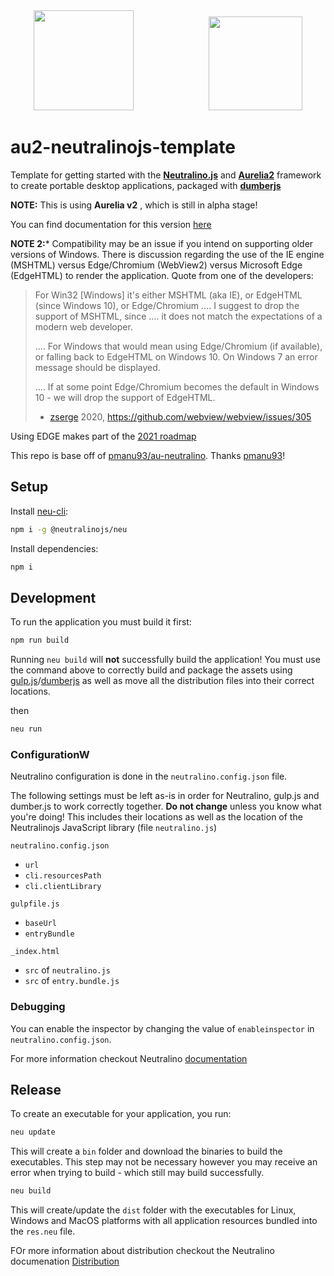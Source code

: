<div align="center">
  <img src="https://cdn.rawgit.com/neutralinojs/neutralinojs.github.io/b667f2c2/docs/nllogo.png" width="160"/>
  &emsp;&emsp;&emsp;&emsp;&emsp;&emsp;&emsp;&emsp;
  <img src="https://aurelia.io/styles/images/aurelia-icon.svg" width="150"/>
</div>

# au2-neutralinojs-template

Template for getting started with the **[Neutralino.js](https://neutralino.js.org/)** and **[Aurelia2](https://aurelia.io)** framework to create portable desktop applications, packaged with **[dumberjs](https://dumber.js.org/)**

**NOTE:**
This is using **Aurelia v2** , which is still in alpha stage!
 
You can find documentation for this version [here](https://docs.aurelia.io/)
 
**NOTE 2:*** 
Compatibility may be an issue if you intend on supporting older versions of Windows. There is discussion regarding the use of the IE engine (MSHTML) versus Edge/Chromium (WebView2) versus Microsoft Edge (EdgeHTML) to render the application. Quote from one of the developers:

 > For Win32 [Windows] it's either MSHTML (aka IE), or EdgeHTML (since Windows 10), or Edge/Chromium .... I suggest to drop the support of MSHTML, since .... it does not match the expectations of a modern web developer.
> 
> .... For Windows that would mean using Edge/Chromium (if available), or falling back to EdgeHTML on Windows 10. On Windows 7 an error message should be displayed.
> 
> .... If at some point Edge/Chromium becomes the default in Windows 10 - we will drop the support of EdgeHTML.
>
> - [zserge](https://github.com/zserge) 2020, https://github.com/webview/webview/issues/305

Using EDGE makes part of the [2021 roadmap](https://factsoverflow.com/neutralinojs-2021-roadmap/)

This repo is base off of [pmanu93/au-neutralino](https://github.com/pmanu93/au-neutralino). Thanks [pmanu93](https://github.com/pmanu93)!

 
## Setup
Install [neu-cli](https://neutralino.js.org/docs/#/tools/cli):
```sh
npm i -g @neutralinojs/neu
```

Install dependencies:
```sh
npm i
```

## Development
To run the application you must build it first:

```sh
npm run build
```
Running `neu build` will **not** successfully build the application! You must use the command above to correctly build and package the assets using [gulp.js](https://gulpjs.com/)/[dumberjs](https://dumber.js.org/) as well as move all the distribution files into their correct locations.

then
```sh
neu run
```

### ConfigurationW
Neutralino configuration is done in the `neutralino.config.json` file.

The following settings must be left as-is in order for Neutralino, gulp.js and dumber.js to work correctly together. **Do not change** unless you know what you're doing! This includes their locations as well as the location of the Neutralinojs JavaScript library (file `neutralino.js`)

`neutralino.config.json`
* `url`
* `cli.resourcesPath`
* `cli.clientLibrary`

`gulpfile.js`
* `baseUrl`
* `entryBundle`

`_index.html`
* `src` of `neutralino.js`
* `src` of `entry.bundle.js`

### Debugging
You can enable the inspector by changing the value of `enableinspector` in `neutralino.config.json`.

For more information checkout Neutralino [documentation](http://neutralino.js.org/docs/)

## Release
To create an executable for your application, you run:

```sh
neu update
```
This will create a `bin` folder and download the binaries to build the executables. This step may not be necessary however you may receive an error when trying to build - which still may build successfully.

```sh
neu build
```
This will create/update the `dist` folder with the executables for Linux, Windows and MacOS platforms with all application resources bundled into the `res.neu` file.

FOr more information about distribution checkout the Neutralino documenation [Distribution](https://neutralino.js.org/docs/distribution/overview/)
